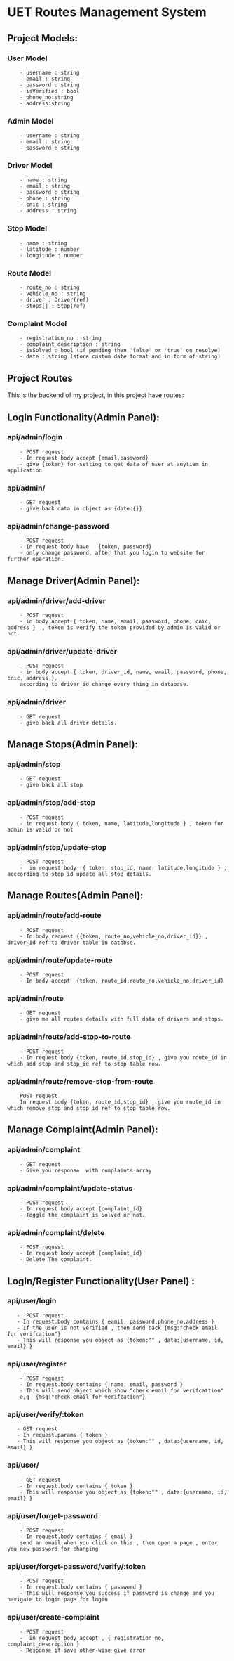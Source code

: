 
# UET Routes Management System

## Project  Models:

### User Model

        - username : string
        - email : string
        - password : string
        - isVerified : bool
        - phone_no:string
        - address:string

### Admin Model

        - username : string
        - email : string
        - password : string

### Driver Model

        - name : string
        - email : string
        - password : string
        - phone : string
        - cnic : string
        - address : string

### Stop Model

        - name : string
        - latitude : number
        - longitude : number
### Route Model

        - route_no : string
        - vehicle_no : string
        - driver : Driver(ref)
        - stops[] : Stop(ref)

### Complaint Model

        - registration_no : string
        - complaint_description : string
        - isSolved : bool (if pending then 'false' or 'true' on resolve)
        - date : string (store custom date format and in form of string)



## Project Routes 
This is the backend of my project, in this project have routes:

## LogIn Functionality(Admin Panel):

### api/admin/login

        - POST request
        - In request body accept {email,password}
        - give {token} for setting to get data of user at anytiem in application

### api/admin/

        - GET request
        - give back data in object as {date:{}}
 
### api/admin/change-password

        - POST request
        - In request body have   {token, password}
        - only change password, after that you login to website for further operation.

## Manage Driver(Admin Panel):

### api/admin/driver/add-driver

        - POST request
        - in body accept { token, name, email, password, phone, cnic, address }  , token is verify the token provided by admin is valid or not.

### api/admin/driver/update-driver

        - POST request
        - in body accept { token, driver_id, name, email, password, phone, cnic, address },
        according to driver_id change every thing in database.

###  api/admin/driver

        - GET request
        - give back all driver details.


## Manage Stops(Admin Panel):

### api/admin/stop

        - GET request
        - give back all stop 

### api/admin/stop/add-stop

        - POST request
        - in request body { token, name, latitude,longitude } , token for admin is valid or not

### api/admin/stop/update-stop

        - POST request
        -  in request body  { token, stop_id, name, latitude,longitude } , acccording to stop_id update all stop details.


## Manage Routes(Admin Panel):

### api/admin/route/add-route

        - POST request
        - In body request {{token, route_no,vehicle_no,driver_id}} , driver_id ref to driver table in databse.

### api/admin/route/update-route

        - POST request
        - In body accept  {token, route_id,route_no,vehicle_no,driver_id} 

### api/admin/route

        - GET request
        - give me all routes details with full data of drivers and stops.

### api/admin/route/add-stop-to-route

        - POST request
        - In request body {token, route_id,stop_id} , give you route_id in which add stop and stop_id ref to stop table row.

### api/admin/route/remove-stop-from-route

        POST request
        In request body {token, route_id,stop_id} , give you route_id in which remove stop and stop_id ref to stop table row.


## Manage Complaint(Admin Panel):

### api/admin/complaint

        - GET request
        - Give you response  with complaints array 

### api/admin/complaint/update-status

        - POST request
        - In request body accept {complaint_id}
        - Toggle the complaint is Solved or not.

### api/admin/complaint/delete

        - POST request 
        - In request body accept {complaint_id}
        - Delete The complaint.

## LogIn/Register Functionality(User Panel) :

### api/user/login 

       -  POST request
       - In request.body contains { eamil, password,phone_no,address }
       - If the user is not verified , then send back {msg:"check email for verifcation"}
       - This will response you object as {token:"" , data:{username, id, email} }

### api/user/register

        - POST request
        - In request.body contains { name, email, password }
        - This will send object which show "check email for verifcattion"
        e,g  {msg:"check email for verifcation"}

### api/user/verify/:token

       - GET request 
       - In request.params { token }
       - This will response you object as {token:"" , data:{username, id, email} }

### api/user/

        - GET request 
        - In request.body contains { token }
        - This will response you object as {token:"" , data:{username, id, email} }

### api/user/forget-password

        - POST request
        - In request.body contains { email }
        send an email when you click on this , then open a page , enter you new password for changing

### api/user/forget-password/verify/:token

        - POST request
        - In request.body contains { password } 
        - This will response you success if password is change and you navigate to login page for login

    



### api/user/create-complaint

        - POST request
        -  in request body accept , { registration_no, complaint_description }
        - Response if save other-wise give error